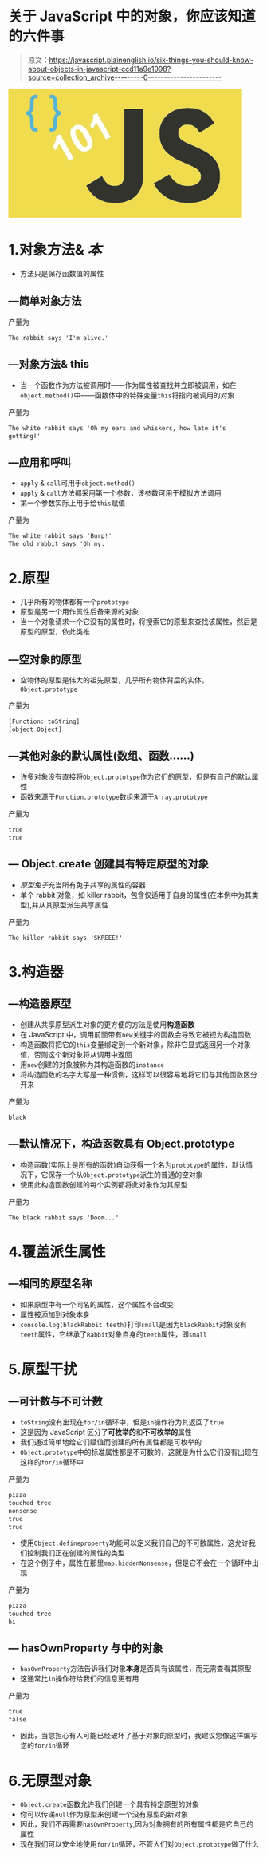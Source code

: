 # 关于 JavaScript 中的对象，你应该知道的六件事

> 原文：<https://javascript.plainenglish.io/six-things-you-should-know-about-objects-in-javascript-ccd11a9e1998?source=collection_archive---------0----------------------->

![](img/141f27a3c2375b749b08e6bfb63d3ed5.png)

# 1.对象方法& *本*

*   方法只是保存函数值的属性

## **—简单对象方法**

产量为

```
The rabbit says 'I'm alive.'
```

## —对象方法& this

*   当一个函数作为方法被调用时——作为属性被查找并立即被调用，如在`object.method()`中——函数体中的特殊变量`this`将指向被调用的对象

产量为

```
The white rabbit says 'Oh my ears and whiskers, how late it's getting!'
```

## —应用和呼叫

*   `apply` & `call`可用于`object.method()`
*   `apply` & `call`方法都采用第一个参数，该参数可用于模拟方法调用
*   第一个参数实际上用于给`this`赋值

产量为

```
The white rabbit says 'Burp!'
The old rabbit says 'Oh my.
```

# 2.原型

*   几乎所有的物体都有一个`prototype`
*   原型是另一个用作属性后备来源的对象
*   当一个对象请求一个它没有的属性时，将搜索它的原型来查找该属性，然后是原型的原型，依此类推

## —空对象的原型

*   空物体的原型是伟大的祖先原型，几乎所有物体背后的实体，`Object.prototype`

产量为

```
[Function: toString]
[object Object]
```

## —其他对象的默认属性(数组、函数……)

*   许多对象没有直接将`Object.prototype`作为它们的原型，但是有自己的默认属性
*   函数来源于`Function.prototype`数组来源于`Array.prototype`

产量为

```
true
true
```

## — Object.create 创建具有特定原型的对象

*   *原型兔子*充当所有兔子共享的属性的容器
*   单个 rabbit 对象，如 killer rabbit，包含仅适用于自身的属性(在本例中为其类型),并从其原型派生共享属性

产量为

```
The killer rabbit says 'SKREEE!'
```

# 3.构造器

## —构造器原型

*   创建从共享原型派生对象的更方便的方法是使用**构造函数**
*   在 JavaScript 中，调用前面带有`new`关键字的函数会导致它被视为构造函数
*   构造函数将把它的`this`变量绑定到一个新对象，除非它显式返回另一个对象值，否则这个新对象将从调用中返回
*   用`new`创建的对象被称为其构造函数的`instance`
*   将构造函数的名字大写是一种惯例，这样可以很容易地将它们与其他函数区分开来

产量为

```
black
```

## —默认情况下，构造函数具有 Object.prototype

*   构造函数(实际上是所有的函数)自动获得一个名为`prototype`的属性，默认情况下，它保存一个从`Object.prototype`派生的普通的空对象
*   使用此构造函数创建的每个实例都将此对象作为其原型

产量为

```
The black rabbit says 'Doom...'
```

# 4.覆盖派生属性

## —相同的原型名称

*   如果原型中有一个同名的属性，这个属性不会改变
*   属性被添加到对象本身
*   `console.log(blackRabbit.teeth)`打印`small`是因为`blackRabbit`对象没有`teeth`属性，它继承了`Rabbit`对象自身的`teeth`属性，即`small`

# 5.原型干扰

## —可计数与不可计数

*   `toString`没有出现在`for/in`循环中，但是`in`操作符为其返回了`true`
*   这是因为 JavaScript 区分了**可枚举的**和**不可枚举的**属性
*   我们通过简单地给它们赋值而创建的所有属性都是可枚举的
*   `Object.prototype`中的标准属性都是不可数的，这就是为什么它们没有出现在这样的`for/in`循环中

产量为

```
pizza
touched tree
nonsense
true
true
```

*   使用`Object.defineproperty`功能可以定义我们自己的不可数属性，这允许我们控制我们正在创建的属性的类型
*   在这个例子中，属性在那里`map.hiddenNonsense`，但是它不会在一个循环中出现

产量为

```
pizza
touched tree
hi
```

## — hasOwnProperty 与中的对象

*   `hasOwnProperty`方法告诉我们对象**本身**是否具有该属性，而无需查看其原型
*   这通常比`in`操作符给我们的信息更有用

产量为

```
true
false
```

*   因此，当您担心有人可能已经破坏了基于对象的原型时，我建议您像这样编写您的`for/in`循环

# 6.无原型对象

*   `Object.create`函数允许我们创建一个具有特定原型的对象
*   你可以传递`null`作为原型来创建一个没有原型的新对象
*   因此，我们不再需要`hasOwnProperty`,因为对象拥有的所有属性都是它自己的属性
*   现在我们可以安全地使用`for/in`循环，不管人们对`Object.prototype`做了什么